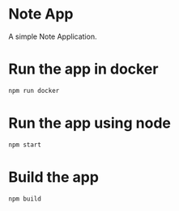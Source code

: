 # Note App

A simple Note Application.

# Run the app in docker
```sh
npm run docker
```

# Run the app using node
```sh
npm start
```

# Build the app
```sh
npm build
```

